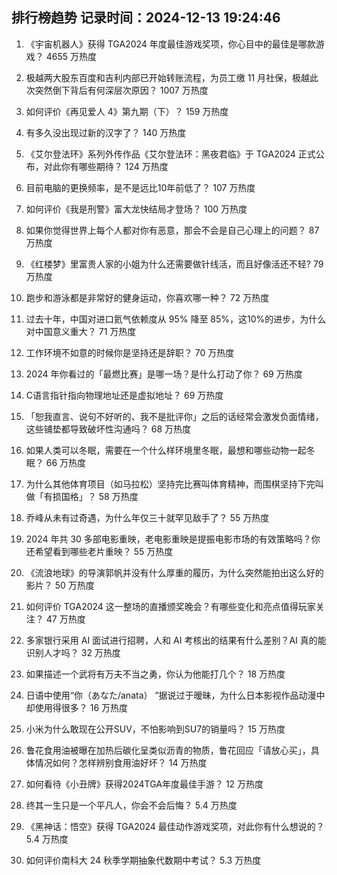 
## 排行榜趋势 记录时间：2024-12-13 19:24:46
  
  1. 《宇宙机器人》获得 TGA2024 年度最佳游戏奖项，你心目中的最佳是哪款游戏？ 4655 万热度
    
  2. 极越两大股东百度和吉利内部已开始转账流程，为员工缴 11 月社保，极越此次突然倒下背后有何深层次原因？ 1007 万热度
    
  3. 如何评价《再见爱人 4》第九期（下）？ 159 万热度
    
  4. 有多久没出现过新的汉字了？ 140 万热度
    
  5. 《艾尔登法环》系列外传作品《艾尔登法环：黑夜君临》于 TGA2024 正式公布，对此你有哪些期待？ 124 万热度
    
  6. 目前电脑的更换频率，是不是远比10年前低了？ 107 万热度
    
  7. 如何评价《我是刑警》富大龙快结局才登场？ 100 万热度
    
  8. 如果你觉得世界上每个人都对你有恶意，那会不会是自己心理上的问题？ 87 万热度
    
  9. 《红楼梦》里富贵人家的小姐为什么还需要做针线活，而且好像活还不轻? 79 万热度
    
  10. 跑步和游泳都是非常好的健身运动，你喜欢哪一种？ 72 万热度
    
  11. 过去十年，中国对进口氦气依赖度从 95% 降至 85%​，这10%的进步，为什么对中国意义重大？ 71 万热度
    
  12. 工作环境不如意的时候你是坚持还是辞职？ 70 万热度
    
  13. 2024 年你看过的「最燃比赛」是哪一场？是什么打动了你？ 69 万热度
    
  14. C语言指针指向物理地址还是虚拟地址？ 69 万热度
    
  15. 「恕我直言、说句不好听的、我不是批评你」之后的话经常会激发负面情绪，这些铺垫都导致破坏性沟通吗？ 68 万热度
    
  16. 如果人类可以冬眠，需要在一个什么样环境里冬眠，最想和哪些动物一起冬眠？ 66 万热度
    
  17. 为什么其他体育项目（如马拉松）坚持完比赛叫体育精神，而围棋坚持下完叫做「有损国格」？ 58 万热度
    
  18. 乔峰从未有过奇遇，为什么年仅三十就罕见敌手了？ 55 万热度
    
  19. 2024 年共 30 多部电影重映，老电影重映是提振电影市场的有效策略吗？你还希望看到哪些老片重映？ 55 万热度
    
  20. 《流浪地球》的导演郭帆并没有什么厚重的履历，为什么突然能拍出这么好的影片？ 50 万热度
    
  21. 如何评价 TGA2024 这一整场的直播颁奖晚会？有哪些变化和亮点值得玩家关注？ 47 万热度
    
  22. 多家银行采用 AI 面试进行招聘，人和 AI 考核出的结果有什么差别？AI 真的能识别人才吗？ 32 万热度
    
  23. 如果描述一个武将有万夫不当之勇，你认为他能打几个？ 18 万热度
    
  24. 日语中使用“你（あなた/anata） ”据说过于暧昧，为什么日本影视作品动漫中却使用得很多？ 16 万热度
    
  25. 小米为什么敢现在公开SUV，不怕影响到SU7的销量吗？ 15 万热度
    
  26. 鲁花食用油被曝在加热后碳化呈类似沥青的物质，鲁花回应「请放心买」，具体情况如何？怎样辨别食用油好坏？ 14 万热度
    
  27. 如何看待《小丑牌》获得2024TGA年度最佳手游？ 12 万热度
    
  28. 终其一生只是一个平凡人，你会不会后悔？ 5.4 万热度
    
  29. 《黑神话：悟空》获得 TGA2024 最佳动作游戏奖项，对此你有什么想说的？ 5.4 万热度
    
  30. 如何评价南科大 24 秋季学期抽象代数期中考试？ 5.3 万热度
    